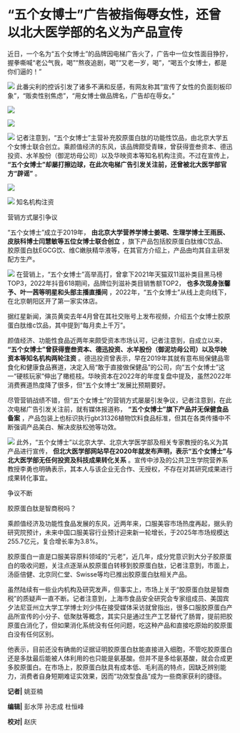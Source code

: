 # “五个女博士”广告被指侮辱女性，还曾以北大医学部的名义为产品宣传

近日，一个名为“五个女博士”的品牌因电梯广告火了，广告中一位女性面目狰狞，握拳嘶喊“老公气我，喝”“熬夜追剧，喝”“又老一岁，喝”，“喝五个女博士，都是你们逼的！”

![](https://inews.gtimg.com/newsapp_bt/0/15790119555/1000)
此番尖利的控诉引发了诸多不满和反感，有网友称其“宣传了女性的负面刻板印象”，“贩卖性别焦虑”，“用女博士做品牌名，广告却在辱女。”

![](https://inews.gtimg.com/newsapp_bt/0/15790119566/1000)

![](https://inews.gtimg.com/newsapp_bt/0/15790119621/1000)

![](https://inews.gtimg.com/newsapp_bt/0/15790119623/1000)
记者注意到，“五个女博士”主营补充胶原蛋白肽的功能性饮品，由北京大学五个女博士联合创立。乘颜值经济的东风，该品牌颇受青睐，曾获得壹叁资本、德迅投资、水羊股份（御泥坊母公司）以及华映资本等知名机构注资。不过在宣传上，
**“五个女博士”却屡打擦边球，在此次电梯广告引发关注前，还曾被北大医学部官方“辟谣”** 。

![](https://inews.gtimg.com/newsapp_match/0/15790119628/0)

![](https://inews.gtimg.com/newsapp_match/0/15790119686/0)
知名机构注资

营销方式屡引争议

“五个女博士”成立于2019年， **由北京大学营养学博士姜珺、生理学博士王雨辰、皮肤科博士闫慧敏等五位女博士联合创立**
，旗下产品包括胶原蛋白肽维C饮品、胶原蛋白肽EGCG饮、维C嫩肤精华液等，在其官方介绍上，产品由均其自主研发配方生产。

![](https://inews.gtimg.com/newsapp_bt/0/15790119688/1000)
在营销上，“五个女博士”高举高打，曾拿下2021年天猫双11滋补类目黑马榜TOP3，2022年抖音618期间，品牌位列滋补类目销售额TOP2，
**也多次现身张馨予、叶一茜等明星和头部主播直播间** ，2022年，“五个女博士”从线上走向线下，在北京朝阳区开了第一家实体店。

据红星新闻，演员黄奕去年4月曾在其社交账号上发布视频，介绍五个女博士胶原蛋白肽维c饮品，其中提到“每月卖上千万”。

颜值经济、功能性食品近两年来颇受资本市场认可，记者注意到，自成立以来，
**“五个女博士”曾获得壹叁资本、德迅投资、水羊股份（御泥坊母公司）以及华映资本等知名机构两轮注资**
。德迅投资曾表示，早在2019年其就有意布局保健品零食化和健康食品赛道，决定入局“敢于直接做保健品”的公司，向“五个女博士”这一“硬核玩家”伸出了橄榄枝。华映资本在2022年的年度复盘中提及，虽然2022年消费赛道热度降了很多，但“五个女博士”发展比预期要好。

尽管营销战绩不错，但“五个女博士”的营销方式屡屡引发争议，记者注意到，在此次电梯广告引发关注前，就有媒体报道称，
**“五个女博士”旗下产品并无保健食品备案**
，产品包装上也标识执行gbt31326植物饮料食品标准，但其在各类传播中不断强调产品美白、解决皮肤松弛等功效。

![](https://inews.gtimg.com/newsapp_bt/0/15790119736/1000)
此外，“五个女博士”以北京大学、北京大学医学部及相关专家教授的名义为其产品进行宣传，
**但北大医学部网站早在2020年就发布声明，表示“五个女博士”与北大医学部无任何投资及科技成果转化关系**
。宣传中涉及的公共卫生学院营养系教授李勇也明确表示，其本人与该企业无合作、无授权，不存在对其研究成果进行成果转化事宜。

争议不断

胶原蛋白肽是智商税吗？

乘颜值经济及功能性食品发展的东风，近两年来，口服美容市场热度再起，据头豹研究院预计，未来中国口服美容行业预计迎来新一轮增长，于2025年市场规模达255.7亿元，复合增长率为3.8%。

胶原蛋白一直是口服美容原料领域的“元老”，近几年，成分党意识到大分子胶原蛋白的吸收问题，关注点逐渐从胶原蛋白转移到胶原蛋白肽，记者注意到，市面上，汤臣倍健、北京同仁堂、Swisse等均已推出胶原蛋白肽相关产品。

虽然陆续有一些业内机构及研究发声，但事实上，市场上关于“胶原蛋白肽是智商税”的质疑声一直不断。记者注意到，上海市食品安全研究会专家组成员、美国宾夕法尼亚州立大学工学博士刘少伟在接受媒体采访就曾指出，很多口服胶原蛋白产品所宣传的小分子、低聚肽等概念，其实只是通过生产工艺替代了肠胃，提前把胶原蛋白消化了，但如果消化系统没有任何问题，吃这种产品和直接吃原始的胶原蛋白没有任何区别。

他表示，目前还没有确凿的证据证明胶原蛋白肽能直接进入细胞，不管吃胶原蛋白还是多肽最后能被人体利用的也只能是氨基酸。但并不是多给氨基酸，就会合成更多胶原蛋白。在市场上，胶原蛋白肽具有成本低、毛利高的特点，因缺乏辨别能力，消费者自身短期难证实效果，因而“功效型食品”成为一些商家获利的捷径。

**记者|** 姚亚楠

**编辑|** 彭水萍 孙志成 杜恒峰

**校对|** 赵庆

